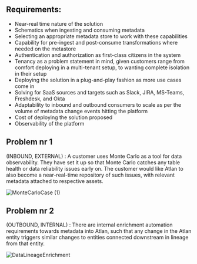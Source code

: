 ## Requirements:
- Near-real time nature of the solution
- Schematics when ingesting and consuming metadata
- Selecting an appropriate metadata store to work with these capabilities
- Capability for pre-ingest and post-consume transformations where needed on the metastore
- Authentication and authorization as first-class citizens in the system
- Tenancy as a problem statement in mind, given customers range from comfort deploying in a multi-tenant setup, to wanting complete isolation in their setup
- Deploying the solution in a plug-and-play fashion as more use cases come in
- Solving for SaaS sources and targets such as Slack, JIRA, MS-Teams, Freshdesk, and Okta
- Adaptability to inbound and outbound consumers to scale as per the volume of metadata change events hitting the platform
- Cost of deploying the solution proposed
- Observability of the platform

## Problem nr 1
(INBOUND, EXTERNAL) : A customer uses Monte Carlo as a tool for data observability. They have set it up so that Monte Carlo catches any table health or data reliability issues early on. The customer would like Atlan to also become a near-real-time repository of such issues, with relevant metadata attached to respective assets.


![MonteCarloCase (1)](https://github.com/mariuszcrust/systemdesign/assets/7340196/426422b3-eefd-47ab-a275-d17fe22a30e2)







## Problem nr 2
(OUTBOUND, INTERNAL) : There are internal enrichment automation requirements towards metadata into Atlan, such that any change in the Atlan entity triggers similar changes to entities connected downstream in lineage from that entity.


![DataLineageEnrichment](https://github.com/mariuszcrust/systemdesign/assets/7340196/153eb80e-7790-4e69-aed3-ba7673f1d419)



